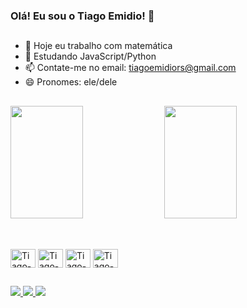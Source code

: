 <link rel="stylesheet" href="https://cdn.jsdelivr.net/gh/devicons/devicon@v2.15.1/devicon.min.css">

### Olá! Eu sou o Tiago Emidio! 👋

##

- 🔭 Hoje eu trabalho com matemática
- 🌱 Estudando JavaScript/Python
- 📫 Contate-me no email: tiagoemidiors@gmail.com
- 😄 Pronomes: ele/dele

##
<div>
  <img height = "180em" width ="48%" src = "https://github-readme-stats.vercel.app/api?username=tiagoemidiors&theme=gotham&show_icons=true">
  <img height = "180em" width ="48%" src ="https://github-readme-stats.vercel.app/api/top-langs/?username=tiagoemidiors&layout=compact&theme=gotham&show_icons=true&langs_count=4"/>
</div>

##

<div style"display: inline-block"><br>
  <img align="center" alt="Tiago-JS" height="30" width="40" src="https://cdn.jsdelivr.net/gh/devicons/devicon/icons/javascript/javascript-original.svg">
  <img align="center" alt="Tiago-HTML" height="30" width="40" src="https://cdn.jsdelivr.net/gh/devicons/devicon/icons/html5/html5-original.svg">
  <img align="center" alt="Tiago-CSS" height="30" width="40" src="https://cdn.jsdelivr.net/gh/devicons/devicon/icons/css3/css3-original.svg">
  <img align="center" alt="Tiago-PYTHON" height="30" width="40" src="https://cdn.jsdelivr.net/gh/devicons/devicon/icons/python/python-original.svg">
</div>

##

<div>
  <a href="https://www.linkedin.com/in/tiagoemidiors/" target="_blank"><img src="https://img.shields.io/badge/.LinkedIn-0077B5?style=for-the-badge&logo=linkedin&logoColor=white" target="_blank">
  <a href="https://twitter.com/tiagoemidiors" target="_blank"><img src="https://img..shields.io/badge/Twitter-1DA1F2?style=for-the-badge&logo=twitter&logoColor=white" target="_blank">
  <a href="https://www.instagram.com/tiagoemidiors/" target="_blank"><img src="https://img..shields.io/badge/Instagram-E4405F?style=for-the-badge&logo=instagram&logoColor=white" target="_blank.">
</div>
 

